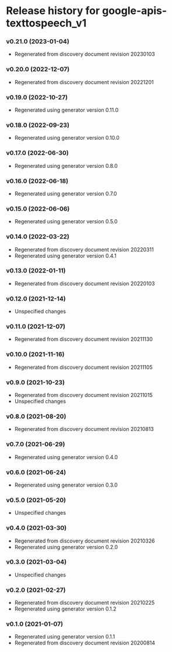 # Release history for google-apis-texttospeech_v1

### v0.21.0 (2023-01-04)

* Regenerated from discovery document revision 20230103

### v0.20.0 (2022-12-07)

* Regenerated from discovery document revision 20221201

### v0.19.0 (2022-10-27)

* Regenerated using generator version 0.11.0

### v0.18.0 (2022-09-23)

* Regenerated using generator version 0.10.0

### v0.17.0 (2022-06-30)

* Regenerated using generator version 0.8.0

### v0.16.0 (2022-06-18)

* Regenerated using generator version 0.7.0

### v0.15.0 (2022-06-06)

* Regenerated using generator version 0.5.0

### v0.14.0 (2022-03-22)

* Regenerated from discovery document revision 20220311
* Regenerated using generator version 0.4.1

### v0.13.0 (2022-01-11)

* Regenerated from discovery document revision 20220103

### v0.12.0 (2021-12-14)

* Unspecified changes

### v0.11.0 (2021-12-07)

* Regenerated from discovery document revision 20211130

### v0.10.0 (2021-11-16)

* Regenerated from discovery document revision 20211105

### v0.9.0 (2021-10-23)

* Regenerated from discovery document revision 20211015
* Unspecified changes

### v0.8.0 (2021-08-20)

* Regenerated from discovery document revision 20210813

### v0.7.0 (2021-06-29)

* Regenerated using generator version 0.4.0

### v0.6.0 (2021-06-24)

* Regenerated using generator version 0.3.0

### v0.5.0 (2021-05-20)

* Unspecified changes

### v0.4.0 (2021-03-30)

* Regenerated from discovery document revision 20210326
* Regenerated using generator version 0.2.0

### v0.3.0 (2021-03-04)

* Unspecified changes

### v0.2.0 (2021-02-27)

* Regenerated from discovery document revision 20210225
* Regenerated using generator version 0.1.2

### v0.1.0 (2021-01-07)

* Regenerated using generator version 0.1.1
* Regenerated from discovery document revision 20200814

